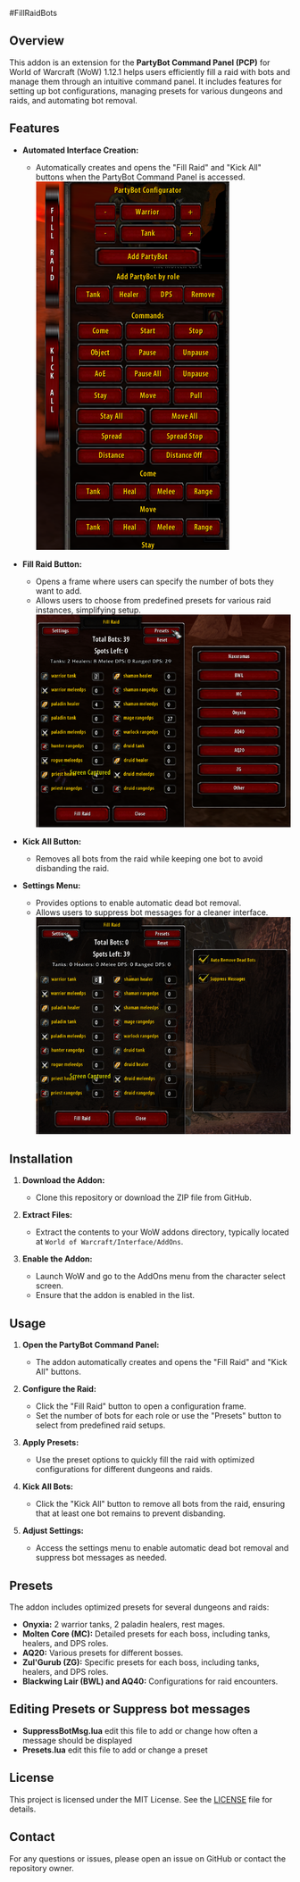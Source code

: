 #FillRaidBots

## Overview

This addon is an extension for the **PartyBot Command Panel (PCP)** for World of Warcraft (WoW) 1.12.1 helps users efficiently fill a raid with bots and manage them through an intuitive command panel. It includes features for setting up bot configurations, managing presets for various dungeons and raids, and automating bot removal.

## Features

- **Automated Interface Creation:**
  - Automatically creates and opens the "Fill Raid" and "Kick All" buttons when the PartyBot Command Panel is accessed.
![Configuration Frame](ScreenShots/fillraidbots.png)
- **Fill Raid Button:**
  - Opens a frame where users can specify the number of bots they want to add.
  - Allows users to choose from predefined presets for various raid instances, simplifying setup.
![Preset Selection](ScreenShots/fillraidbots3.png)
- **Kick All Button:**
  - Removes all bots from the raid while keeping one bot to avoid disbanding the raid.

- **Settings Menu:**
  - Provides options to enable automatic dead bot removal.
  - Allows users to suppress bot messages for a cleaner interface.
![Preset Selection](ScreenShots/fillraidbots4.png)
## Installation

1. **Download the Addon:** 
   - Clone this repository or download the ZIP file from GitHub.

2. **Extract Files:**
   - Extract the contents to your WoW addons directory, typically located at `World of Warcraft/Interface/AddOns`.

3. **Enable the Addon:**
   - Launch WoW and go to the AddOns menu from the character select screen.
   - Ensure that the addon is enabled in the list.

## Usage

1. **Open the PartyBot Command Panel:**
   - The addon automatically creates and opens the "Fill Raid" and "Kick All" buttons.

2. **Configure the Raid:**
   - Click the "Fill Raid" button to open a configuration frame.
   - Set the number of bots for each role or use the "Presets" button to select from predefined raid setups.

3. **Apply Presets:**
   - Use the preset options to quickly fill the raid with optimized configurations for different dungeons and raids.

4. **Kick All Bots:**
   - Click the "Kick All" button to remove all bots from the raid, ensuring that at least one bot remains to prevent disbanding.

5. **Adjust Settings:**
   - Access the settings menu to enable automatic dead bot removal and suppress bot messages as needed.

## Presets

The addon includes optimized presets for several dungeons and raids:

- **Onyxia:** 2 warrior tanks, 2 paladin healers, rest mages.
- **Molten Core (MC):** Detailed presets for each boss, including tanks, healers, and DPS roles.
- **AQ20:** Various presets for different bosses.
- **Zul'Gurub (ZG):** Specific presets for each boss, including tanks, healers, and DPS roles.
- **Blackwing Lair (BWL) and AQ40:** Configurations for raid encounters.

## Editing Presets or Suppress bot messages
- **SuppressBotMsg.lua** edit this file to add or change how often a message should be displayed
- **Presets.lua** edit this file to add or change a preset


## License

This project is licensed under the MIT License. See the [LICENSE](LICENSE) file for details.

## Contact

For any questions or issues, please open an issue on GitHub or contact the repository owner.
